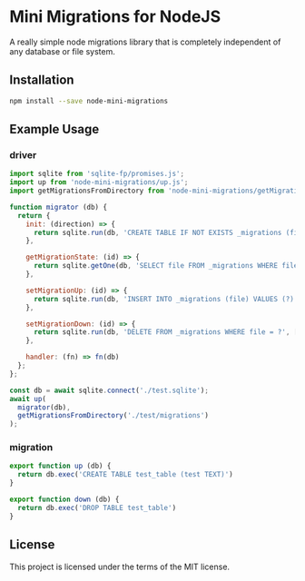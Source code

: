 # Mini Migrations for NodeJS
A really simple node migrations library that is completely independent of any database or file system.

## Installation
```bash
npm install --save node-mini-migrations
```

## Example Usage
### driver
```javascript
import sqlite from 'sqlite-fp/promises.js';
import up from 'node-mini-migrations/up.js';
import getMigrationsFromDirectory from 'node-mini-migrations/getMigrationsFromDirectory.js';

function migrator (db) {
  return {
    init: (direction) => {
      return sqlite.run(db, 'CREATE TABLE IF NOT EXISTS _migrations (file TEXT PRIMARY KEY);');
    },

    getMigrationState: (id) => {
      return sqlite.getOne(db, 'SELECT file FROM _migrations WHERE file = ?', [id]);
    },

    setMigrationUp: (id) => {
      return sqlite.run(db, 'INSERT INTO _migrations (file) VALUES (?)', [id]);
    },

    setMigrationDown: (id) => {
      return sqlite.run(db, 'DELETE FROM _migrations WHERE file = ?', [id]);
    },

    handler: (fn) => fn(db)
  };
};

const db = await sqlite.connect('./test.sqlite');
await up(
  migrator(db),
  getMigrationsFromDirectory('./test/migrations')
);
```

### migration
```javascript
export function up (db) {
  return db.exec('CREATE TABLE test_table (test TEXT)')
}

export function down (db) {
  return db.exec('DROP TABLE test_table')
}
```

## License
This project is licensed under the terms of the MIT license.
